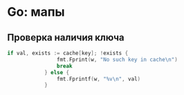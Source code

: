 # Go: мапы
## Проверка наличия ключа
```go
if val, exists := cache[key]; !exists {
                fmt.Fprint(w, "No such key in cache\n")
                break
            } else {
                fmt.Fprintf(w, "%v\n", val) 
            }
```